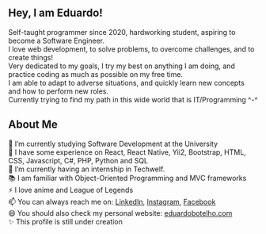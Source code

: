 ### <h2>Hey, I am Eduardo!</h2> 
Self-taught programmer since 2020, hardworking student, aspiring to become a Software Engineer.<br>
I love web development, to solve problems, to overcome challenges, and to create things!<br>
Very dedicated to my goals, I try my best on anything I am doing, and practice coding as much as possible on my free time.<br>
I am able to adapt to adverse situations, and quickly learn new concepts and how to perform new roles.<br>
Currently trying to find my path in this wide world that is IT/Programming ^-^<br>

<h2>About Me</h2>
🔭 I’m currently studying Software Development at the University<br>
💎 I have some experience on React, React Native, Yii2, Bootstrap, HTML, CSS, Javascript, C#, PHP, Python and SQL<br>
🌱 I’m currently having an internship in Techwelf.<br>
📚 I am familiar with Object-Oriented Programming and MVC frameworks<br>
⚡ I love anime and League of Legends<br>
📫 You can always reach me on: <a href="www.linkedin.com/in/eduardobotelho1029/?locale=en_US" target="_blank">LinkedIn</a>, <a href="https://www.instagram.com/upsxace/" target="_blank">Instagram</a>, <a href="https://www.facebook.com/eduardo1029x" target="_blank">Facebook</a>
<br> 😄 You should also check my personal website: <a href="https://eduardobotelho.com" target="_blank">eduardobotelho.com</a><br>
✨ This profile is still under creation<br>

<!--
<h2>My next 10 steps:</h2>
<del>-Uploading my personal website to git: 100% <br></del>
<del>-Adding tab "contact" to the personal website: 100% <br></del>
-Implement HTML SVG code on the personal website: 80% <br>
<del>-Adding tab "projects" to the personal website: 100% <br></del>
-Adding better css animations and transitions to the personal website: 0% <br>
-Cleaning up the code from the personal website: 0% <br>
-Fully adapting the personal website to WordPress features: 10% <br>
-Making the personal website dynamic instead of static: 0% <br>
-Uploading the files from the projects developed at the university: 40% <br>
-Creating one more website: 0%  <br>
-->

<!--
**UPSxACE/UPSxACE** is a ✨ _special_ ✨ repository because its `README.md` (this file) appears on your GitHub profile.

Here are some ideas to get you started:

- 🔭 I’m currently working on ...
- 🌱 I’m currently learning ...
- 👯 I’m looking to collaborate on ...
- 🤔 I’m looking for help with ...
- 💬 Ask me about ...
- 📫 How to reach me: ...
- 😄 Pronouns: ...
- ⚡ Fun fact: ...
-->
